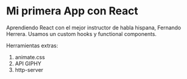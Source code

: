 # Mi primera App con React

Aprendiendo React con el mejor instructor de habla hispana, Fernando Herrera. Usamos un custom hooks y functional components.

Herramientas extras: 

1. animate.css
2. API GIPHY
3. http-server
